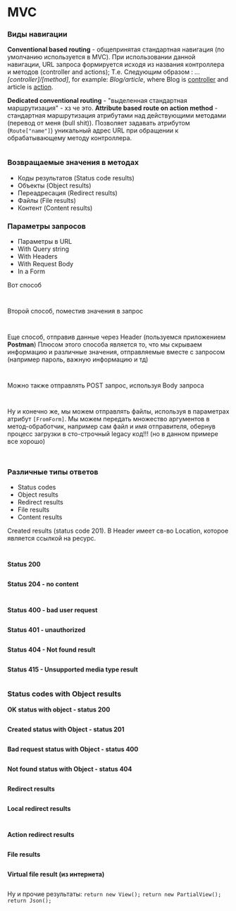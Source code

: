 # MVC

### Виды навигации

**Conventional based routing** - общепринятая стандартная навигация (по умолчанию используется в MVC). При использовании данной навигации, URL запроса формируется исходя из названия контроллера и методов (controller and actions); Т.е. Следующим образом : *...[controller]/[method]*, for example: *Blog/article*, where Blog is <u>controller</u> and article is <u>action</u>.

**Dedicated conventional routing** - "выделенная стандартная маршрутизация" - хз че это.
**Attribute based route on action method** - стандартная маршрутизация атрибутами над действующими методами (перевод от меня (bull shit)). Позволяет задавать атрибутом (`Route["name"]`) уникальный адрес URL при обращении к обрабатывающему методу контроллера. 

![]()

### Возвращаемые значения в методах

* Коды результатов (Status code results)
* Объекты (Object results)
* Переадресация (Redirect results)
* Файлы (File results)
* Контент (Content results)

### Параметры запросов

* Параметры в URL
* With Query string
* With Headers
* With Request Body
* In a Form

Вот способ

![]()

![]()

Второй способ, поместив значения в запрос

![]()

![]()

Еще способ, отправив данные через Header (пользуемся приложением **Postman**)
Плюсом этого способа является то, что мы скрываем информацию и различные значения, отправляемые вместе с запросом (например пароль, важную информацию и тд)

![]()

![]()

Можно также отправлять POST запрос, используя Body запроса

![]()

![]()

Ну и конечно же, мы можем отправлять файлы, используя в параметрах атрибут `[FromForm]`. Мы можем передать множество аргументов в метод-обработчик, например сам файл и имя отправителя, обернув процесс загрузки в сто-строчный legacy код!!! (но в данном примере все хорошо)

![]()

![]()

### Различные типы ответов

* Status codes
* Object results
* Redirect results
* File results
* Content results

Created results (status code 201). В Header имеет св-во Location, которое является ссылкой на ресурс.

![]()

![]()

**Status 200**

![]()

**Status 204 - no content**

![]()

![]()

**Status 400 - bad user request**

![]()

**Status 401 - unauthorized**

![]()

**Status 404 - Not found result** 

![]()

**Status 415 - Unsupported media type result**

![]()

### Status codes with Object results

**OK status with object - status 200**

![]()

**Created status with Object - status 201**

![]()

**Bad request status with Object - status 400**

![]()

**Not found status with Object - status 404**

![]()

**Redirect results**

![]()

**Local redirect results**

![]()

![]()

**Action redirect results**

![]()

**File results**

![]()

**Virtual file result (из интернета)**

![]()

Ну и прочие результаты:
`return new View();`
`return new PartialView();`
`return Json();`